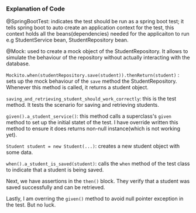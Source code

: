 ### Explanation of Code

@SpringBootTest: indicates the test should be run as a spring boot test; it tells spring boot to auto create an application context for the test, this context holds all the beans(dependencies) needed for the applicaiton to run e.g StudentService bean, StudentRepository bean.

@Mock: used to create a mock object of the StudentRepository. It allows to simulate the behaviour of the repository without actually interacting with the database.

`Mockito.when(studentRepository.save(student)).thenReturn(student)` : sets up the mock behaviour of the `save` method the StudentRepository. Whenever this method is called, it returns a student object.

``saving_and_retrieving_student_should_work_correctly``: this is the test method. It tests the scenario for saving and retrieving students.

`given().a_student_service()`: this method calls a superclass's `given` method to set up the initial statet of the test. I have override written this method to ensure it does returns non-null instance(which is not working yet).

`Student student = new Student(...)`: creates a new student object with some data.

`when().a_student_is_saved(student)`: calls the `when` method of the test class to indicate that a student is being saved.

Next, we have assertions in the `then()` block. They verify that a student was saved successfully and can be retrieved.

Lastly, I am overring the `given()` method to avoid null pointer exception in the test. But no luck.


